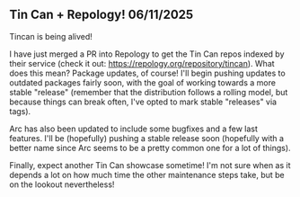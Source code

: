 Tin Can + Repology!                                                   06/11/2025
--------------------------------------------------------------------------------

Tincan is being alived!

I have just merged a PR into Repology to get the Tin Can repos indexed by their
service (check it out: https://repology.org/repository/tincan). What does this
mean? Package updates, of course! I'll begin pushing updates to outdated
packages fairly soon, with the goal of working towards a more stable "release"
(remember that the distribution follows a rolling model, but because things can
break often, I've opted to mark stable "releases" via tags).

Arc has also been updated to include some bugfixes and a few last features. I'll
be (hopefully) pushing a stable release soon (hopefully with a better name since
Arc seems to be a pretty common one for a lot of things).

Finally, expect another Tin Can showcase sometime! I'm not sure when as it
depends a lot on how much time the other maintenance steps take, but be on the
lookout nevertheless!
